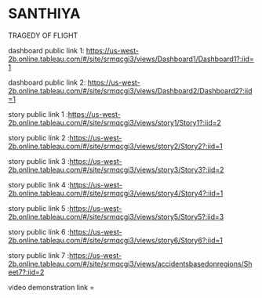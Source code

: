 # SANTHIYA
TRAGEDY OF FLIGHT

dashboard public link 1: https://us-west-2b.online.tableau.com/#/site/srmqcgi3/views/Dashboard1/Dashboard1?:iid=1

dashboard public link 2: https://us-west-2b.online.tableau.com/#/site/srmqcgi3/views/Dashboard2/Dashboard2?:iid=1

story public link 1 :https://us-west-2b.online.tableau.com/#/site/srmqcgi3/views/story1/Story1?:iid=2

story public link 2 :https://us-west-2b.online.tableau.com/#/site/srmqcgi3/views/story2/Story2?:iid=1

story public link 3 :https://us-west-2b.online.tableau.com/#/site/srmqcgi3/views/story3/Story3?:iid=2

story public link 4 :https://us-west-2b.online.tableau.com/#/site/srmqcgi3/views/story4/Story4?:iid=1

story public link 5 :https://us-west-2b.online.tableau.com/#/site/srmqcgi3/views/story5/Story5?:iid=3

story public link 6 :https://us-west-2b.online.tableau.com/#/site/srmqcgi3/views/story6/Story6?:iid=1

story public link 7 :https://us-west-2b.online.tableau.com/#/site/srmqcgi3/views/accidentsbasedonregions/Sheet7?:iid=2

video demonstration link =
